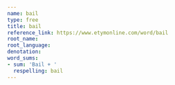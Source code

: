 ```yaml
---
name: bail
type: free
title: bail
reference_link: https://www.etymonline.com/word/bail
root_name: 
root_language: 
denotation: 
word_sums:
- sum: 'Bail + '
  respelling: bail
---
```

